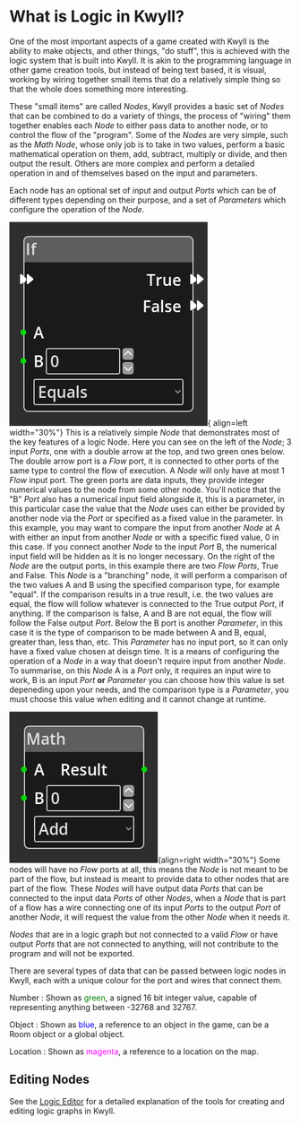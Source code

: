 # What is Logic in Kwyll?

One of the most important aspects of a game created with Kwyll is the
ability to make objects, and other things, "do stuff", this is achieved
with the logic system that is built into Kwyll. It is akin to the
programming language in other game creation tools, but instead of being
text based, it is visual, working by wiring together small items that do
a relatively simple thing so that the whole does something more
interesting. 

These "small items" are called *Nodes*, Kwyll provides a basic set of
*Nodes* that can be combined to do a variety of things, the process of
"wiring" them together enables each *Node* to either pass data to another
node, or to control the flow of the "program". Some of the *Nodes* are
very simple, such as the *Math Node*, whose only job is to take in two
values, perform a basic mathematical operation on them, add, subtract,
multiply or divide, and then output the result. Others are more complex
and perform a detailed operation in and of themselves based on the input
and parameters.

Each node has an optional set of input and output *Ports* which can be
of different types depending on their purpose, and a set of
*Parameters* which configure the operation of the *Node*.

![A Node](../assets/nodes/intcomparison_node.png){ align=left width="30%"} This 
is a relatively simple *Node* that demonstrates most of the key features of a
logic Node. Here you can see on the left of the *Node*; 3 input *Ports*, one
with a double arrow at the top, and two green ones below. The double arrow port
is a *Flow* port, it is connected to other ports of the same type to control
the flow of execution. A *Node* will only have at most 1 *Flow* input port. The
green ports are data inputs, they provide integer numerical values to the node
from some other node. You'll notice that the "B" *Port* also has a numerical
input field alongside it, this is a parameter, in this particular case the
value that the *Node* uses can either be provided by another node via the
*Port* or specified as a fixed value in the parameter. In this example, you may
want to compare the input from another *Node* at A with either an input from
another *Node* or with a specific fixed value, 0 in this case. If you connect
another *Node* to the input *Port* B, the numerical input field will be hidden
as it is no longer necessary. On the right of the *Node* are the output ports,
in this example there are two *Flow Ports*, True and False. This *Node* is a
"branching" node, it will perform a comparison of the two values A and B using
the specified comparison type, for example "equal". If the comparison results
in a true result, i.e. the two values are equal, the flow will follow whatever
is connected to the True output *Port*, if anything. If the comparison is
false, A and B are not equal, the flow will follow the False output *Port*.
Below the B port is another *Parameter*, in this case it is the type of
comparison to be made between A and B, equal, greater than, less than, etc.
This *Parameter* has no input port, so it can only have a fixed value chosen at
deisgn time. It is a means of configuring the operation of a *Node* in a way
that doesn't require input from another *Node*. To summarise, on this *Node* A
is a *Port* only, it requires an input wire to work, B is an input *Port*
__or__ *Parameter* you can choose how this value is set depeneding upon your
needs, and the comparison type is a *Parameter*, you must choose this value
when editing and it cannot change at runtime.

![Math Node](../assets/nodes/math_node.png){align=right width="30%"} Some nodes
will have no *Flow* ports at all, this means the *Node* is not meant to be part
of the flow, but instead is meant to provide data to other nodes that are part
of the flow. These *Nodes* will have output data *Ports* that can be connected
to the input data *Ports* of other *Nodes*, when a *Node* that is part of a
flow has a wire connecting one of its input *Ports* to the output *Port* of
another *Node*, it will request the value from the other *Node* when it needs
it.

*Nodes* that are in a logic graph but not connected to a valid *Flow* or
have output *Ports* that are not connected to anything, will not
contribute to the program and will not be exported.

There are several types of data that can be passed between logic nodes in Kwyll, 
each with a unique colour for the port and wires that connect them.

Number
: Shown as <span style="color:green;">green</span>, a signed 16 bit integer value, 
  capable of representing anything between -32768 and 32767.

Object
: Shown as <span style="color:blue;">blue</span>, a reference to an object in the 
  game, can be a Room object or a global object.

Location
: Shown as <span style="color:magenta;">magenta</span>, a reference to a location 
  on the map.



## Editing Nodes

See the [Logic Editor](../interface/logic_editor.md) for a detailed explanation
of the tools for creating and editing logic graphs in Kwyll.
